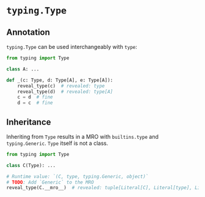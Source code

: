 # `typing.Type`

## Annotation

`typing.Type` can be used interchangeably with `type`:

```py
from typing import Type

class A: ...

def _(c: Type, d: Type[A], e: Type[A]):
    reveal_type(c)  # revealed: type
    reveal_type(d)  # revealed: type[A]
    c = d  # fine
    d = c  # fine
```

## Inheritance

Inheriting from `Type` results in a MRO with `builtins.type` and `typing.Generic`. `Type` itself is
not a class.

```py
from typing import Type

class C(Type): ...

# Runtime value: `(C, type, typing.Generic, object)`
# TODO: Add `Generic` to the MRO
reveal_type(C.__mro__)  # revealed: tuple[Literal[C], Literal[type], Literal[object]]
```
